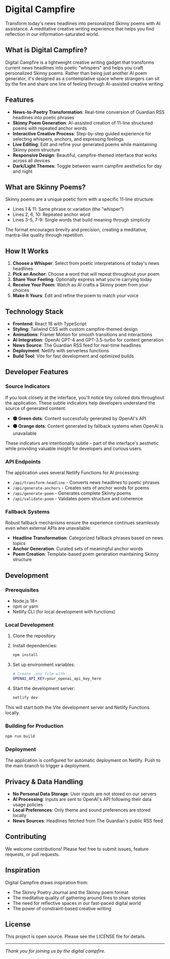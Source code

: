 # Digital Campfire

Transform today's news headlines into personalized Skinny poems with AI assistance. A meditative creative writing experience that helps you find reflection in our information-saturated world.

## What is Digital Campfire?

Digital Campfire is a lightweight creative writing gadget that transforms current news headlines into poetic "whispers" and helps you craft personalized Skinny poems. Rather than being just another AI poem generator, it's designed as a contemplative space where strangers can sit by the fire and share one line of feeling through AI-assisted creative writing.

## Features

- **News-to-Poetry Transformation**: Real-time conversion of Guardian RSS headlines into poetic phrases
- **Skinny Poem Generation**: AI-assisted creation of 11-line structured poems with repeated anchor words
- **Interactive Creative Process**: Step-by-step guided experience for selecting whispers, anchors, and expressing feelings
- **Live Editing**: Edit and refine your generated poems while maintaining Skinny poem structure
- **Responsive Design**: Beautiful, campfire-themed interface that works across all devices
- **Dark/Light Themes**: Toggle between warm campfire aesthetics for day and night

## What are Skinny Poems?

Skinny poems are a unique poetic form with a specific 11-line structure:
- Lines 1 & 11: Same phrase or variation (the "whisper")
- Lines 2, 6, 10: Repeated anchor word
- Lines 3-5, 7-9: Single words that build meaning through simplicity

The format encourages brevity and precision, creating a meditative, mantra-like quality through repetition.

## How It Works

1. **Choose a Whisper**: Select from poetic interpretations of today's news headlines
2. **Pick an Anchor**: Choose a word that will repeat throughout your poem
3. **Share Your Feeling**: Optionally express what you're carrying today
4. **Receive Your Poem**: Watch as AI crafts a Skinny poem from your choices
5. **Make It Yours**: Edit and refine the poem to match your voice

## Technology Stack

- **Frontend**: React 18 with TypeScript
- **Styling**: Tailwind CSS with custom campfire-themed design
- **Animations**: Framer Motion for smooth transitions and interactions
- **AI Integration**: OpenAI GPT-4 and GPT-3.5-turbo for content generation
- **News Source**: The Guardian RSS feed for real-time headlines
- **Deployment**: Netlify with serverless functions
- **Build Tool**: Vite for fast development and optimized builds

## Developer Features

### Source Indicators

If you look closely at the interface, you'll notice tiny colored dots throughout the application. These subtle indicators help developers understand the source of generated content:

- **🟢 Green dots**: Content successfully generated by OpenAI's API
- **🟠 Orange dots**: Content generated by fallback systems when OpenAI is unavailable

These indicators are intentionally subtle - part of the interface's aesthetic while providing valuable insight for developers and curious users.

### API Endpoints

The application uses several Netlify Functions for AI processing:

- `/api/transform-headline` - Converts news headlines to poetic phrases
- `/api/generate-anchors` - Creates sets of anchor words for poems
- `/api/generate-poem` - Generates complete Skinny poems
- `/api/validate-poem` - Validates poem structure and coherence

### Fallback Systems

Robust fallback mechanisms ensure the experience continues seamlessly even when external APIs are unavailable:

- **Headline Transformation**: Categorized fallback phrases based on news topics
- **Anchor Generation**: Curated sets of meaningful anchor words
- **Poem Creation**: Template-based poem generation maintaining Skinny structure

## Development

### Prerequisites

- Node.js 18+ 
- npm or yarn
- Netlify CLI (for local development with functions)

### Local Development

1. Clone the repository
2. Install dependencies:
   ```bash
   npm install
   ```

3. Set up environment variables:
   ```bash
   # Create .env file with:
   OPENAI_API_KEY=your_openai_api_key_here
   ```

4. Start the development server:
   ```bash
   netlify dev
   ```

This will start both the Vite development server and Netlify Functions locally.

### Building for Production

```bash
npm run build
```

### Deployment

The application is configured for automatic deployment on Netlify. Push to the main branch to trigger a deployment.

## Privacy & Data Handling

- **No Personal Data Storage**: User inputs are not stored on our servers
- **AI Processing**: Inputs are sent to OpenAI's API following their data usage policies
- **Local Preferences**: Only theme and sound preferences are stored locally
- **News Sources**: Headlines fetched from The Guardian's public RSS feed

## Contributing

We welcome contributions! Please feel free to submit issues, feature requests, or pull requests.

## Inspiration

Digital Campfire draws inspiration from:
- The Skinny Poetry Journal and the Skinny poem format
- The meditative quality of gathering around fires to share stories
- The need for reflective spaces in our fast-paced digital world
- The power of constraint-based creative writing

## License

This project is open source. Please see the LICENSE file for details.

---

*Thank you for joining us by the digital campfire.*